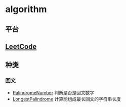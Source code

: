 # algorithm

## 平台

## [LeetCode](./LeetCode/README.md)

## 种类

### 回文

<!-- > [leetcode 回文有关的问题](https://leetcode.com/problemset/all/?search=Palindrom) -->

- [PalindromeNumber](./LeetCode/0009-PalindromeNumber.js) 判断是否是回文数字
- [LongestPalindrome](./LeetCode/0409-LongestPalindrome.js) 计算能组成最长回文的字符串长度
